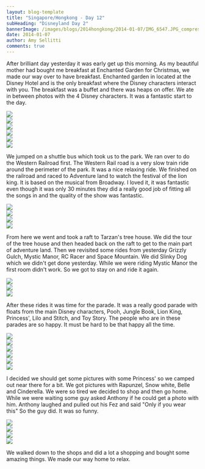 ```yaml
---
layout: blog-template
title: "Singapore/Hongkong - Day 12"
subHeading: "Disneyland Day 2"
bannerImage: /images/blogs/2014hongkong/2014-01-07/IMG_6547.JPG_compressed.JPEG
date: 2014-01-07
author: Amy Sellitti
comments: true
---
```


After brilliant day yesterday it was early get up this morning. As my beautiful mother had bought me breakfast at Enchanted Garden for Christmas, we made our way over to have breakfast. Enchanted garden in located at the Disney Hotel and is the only breakfast where the Disney characters interact with you. The breakfast was a buffet and there was heaps on offer. We ate in between photos with the 4 Disney characters. It was a fantastic start to the day.

<div class="center-image"><img src="/images/blogs/2014hongkong/2014-01-07/P1072657.JPG_compressed.JPEG" /></div>
<div class="center-image"><img src="/images/blogs/2014hongkong/2014-01-07/P1072661.JPG_compressed.JPEG" /></div>
<div class="center-image"><img src="/images/blogs/2014hongkong/2014-01-07/P1072664.JPG_compressed.JPEG" /></div>
<div class="center-image"><img src="/images/blogs/2014hongkong/2014-01-07/P1072667.JPG_compressed.JPEG" /></div>
<div class="center-image"><img src="/images/blogs/2014hongkong/2014-01-07/P1072672.JPG_compressed.JPEG" /></div>
<div class="center-image"><img src="/images/blogs/2014hongkong/2014-01-07/IMG_6542.JPG_compressed.JPEG" /></div>

We jumped on a shuttle bus which took us to the park. We ran over to do the Western Railroad first. The Western Rail road is a very slow train ride around the perimeter of the park. It was a nice relaxing ride. We finished on the railroad and raced to Adventure land to watch the festival of the lion king. It is based on the musical from Broadway. I loved it, it was fantastic even though it was only 30 minutes they did a really good job of fitting all the songs in and the quality of the show was fantastic.

<div class="center-image"><img src="/images/blogs/2014hongkong/2014-01-07/IMG_6547.JPG_compressed.JPEG" /></div>
<div class="center-image"><img src="/images/blogs/2014hongkong/2014-01-07/IMG_6548.JPG_compressed.JPEG" /></div>
<div class="center-image"><img src="/images/blogs/2014hongkong/2014-01-07/IMG_6568.JPG_compressed.JPEG" /></div>
<div class="center-image"><img src="/images/blogs/2014hongkong/2014-01-07/IMG_6576.JPG_compressed.JPEG" /></div>

From here we went and took a raft to Tarzan's tree house. We did the tour of the tree house and then headed back on the raft to get to the main part of adventure land. Then we revisited some rides from yesterday Grizzly Gulch, Mystic Manor, RC Racer and Space Mountain. We did Slinky Dog which we didn't get done yesterday. While we were riding Mystic Manor the first room didn't work. So we got to stay on and ride it again.

<div class="center-image"><img src="/images/blogs/2014hongkong/2014-01-07/IMG_6588.JPG_compressed.JPEG" /></div>
<div class="center-image"><img src="/images/blogs/2014hongkong/2014-01-07/IMG_6606.JPG_compressed.JPEG" /></div>
<div class="center-image"><img src="/images/blogs/2014hongkong/2014-01-07/IMG_6610.JPG_compressed.JPEG" /></div>

After these rides it was time for the parade. It was a really good parade with floats from the main Disney characters, Pooh, Jungle Book, Lion King, Princess', Lilo and Stitch, and Toy Story. The people who are in these parades are so happy. It must be hard to be that happy all the time.

<div class="center-image"><img src="/images/blogs/2014hongkong/2014-01-07/IMG_6626.JPG_compressed.JPEG" /></div>
<div class="center-image"><img src="/images/blogs/2014hongkong/2014-01-07/IMG_6633.JPG_compressed.JPEG" /></div>
<div class="center-image"><img src="/images/blogs/2014hongkong/2014-01-07/IMG_6676.JPG_compressed.JPEG" /></div>
<div class="center-image"><img src="/images/blogs/2014hongkong/2014-01-07/IMG_6682.JPG_compressed.JPEG" /></div>
<div class="center-image"><img src="/images/blogs/2014hongkong/2014-01-07/IMG_6713.JPG_compressed.JPEG" /></div>
<div class="center-image"><img src="/images/blogs/2014hongkong/2014-01-07/IMG_6722.JPG_compressed.JPEG" /></div>

I decided we should get some pictures with some Princess' so we camped out near there for a bit. We got pictures with Rapunzel, Snow white, Belle and Cinderella. We were so tired we decided to shop and then go home. While we were waiting some guy asked Anthony if he could get a photo with him. Anthony laughed and pulled out his Fez and said "Only if you wear this" So the guy did. It was so funny.

<div class="center-image"><img src="/images/blogs/2014hongkong/2014-01-07/IMG_6730.JPG_compressed.JPEG" /></div>
<div class="center-image"><img src="/images/blogs/2014hongkong/2014-01-07/IMG_6736.JPG_compressed.JPEG" /></div>
<div class="center-image"><img src="/images/blogs/2014hongkong/2014-01-07/IMG_6754.JPG_compressed.JPEG" /></div>
<div class="center-image"><img src="/images/blogs/2014hongkong/2014-01-07/IMG_6756.JPG_compressed.JPEG" /></div>

We walked down to the shops and did a lot a shopping and bought some amazing things. We made our way home to relax.
